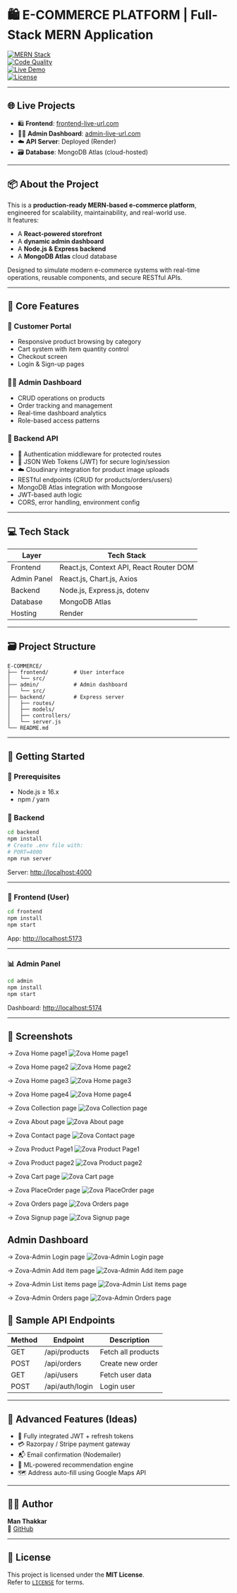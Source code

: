 
# 🛍️ E-COMMERCE PLATFORM | Full-Stack MERN Application

[![MERN Stack](https://img.shields.io/badge/stack-MERN-3eaf7c?style=for-the-badge&logo=mongodb&logoColor=white)]()  
[![Code Quality](https://img.shields.io/badge/code_quality-A%2B-brightgreen?style=flat-square)]()  
[![Live Demo](https://img.shields.io/badge/Live-Demo-green?style=flat-square)](https://your-frontend-live-url.com)  
[![License](https://img.shields.io/github/license/Man-Thakkar03/Codealpha_tasks?style=flat-square)](https://github.com/Man-Thakkar03/Codealpha_tasks/blob/main/LICENSE)

---

## 🌐 Live Projects

- 🛍️ **Frontend**: [frontend-live-url.com](https://zova-mx6w.onrender.com)
- 🧑‍💼 **Admin Dashboard**: [admin-live-url.com](https://zova.onrender.com)
- ☁️ **API Server**: Deployed (Render)
- 🗃️ **Database**: MongoDB Atlas (cloud-hosted)

---

## 📦 About the Project

This is a **production-ready MERN-based e-commerce platform**, engineered for scalability, maintainability, and real-world use.  
It features:

- A **React-powered storefront**
- A **dynamic admin dashboard**
- A **Node.js & Express backend**
- A **MongoDB Atlas** cloud database

Designed to simulate modern e-commerce systems with real-time operations, reusable components, and secure RESTful APIs.

---

## 🧠 Core Features

### 👥 Customer Portal
- Responsive product browsing by category
- Cart system with item quantity control
- Checkout screen 
- Login & Sign-up pages 

### 🧑‍💼 Admin Dashboard
- CRUD operations on products
- Order tracking and management
- Real-time dashboard analytics 
- Role-based access patterns

### 🧩 Backend API
- 🔐 Authentication middleware for protected routes
- 🔑 JSON Web Tokens (JWT) for secure login/session
- ☁️ Cloudinary integration for product image uploads
- RESTful endpoints (CRUD for products/orders/users)
- MongoDB Atlas integration with Mongoose
- JWT-based auth logic 
- CORS, error handling, environment config

---

## 💻 Tech Stack

| Layer       | Tech Stack                              |
|-------------|------------------------------------------|
| Frontend    | React.js, Context API, React Router DOM  |
| Admin Panel | React.js, Chart.js, Axios                |
| Backend     | Node.js, Express.js, dotenv              |
| Database    | MongoDB Atlas              |
| Hosting     | Render          |

---

## 🗃️ Project Structure

```
E-COMMERCE/
├── frontend/        # User interface
│   └── src/
├── admin/           # Admin dashboard
│   └── src/
├── backend/         # Express server
│   ├── routes/
│   ├── models/
│   ├── controllers/
│   └── server.js
└── README.md
```

---

## 🚀 Getting Started

### 🧩 Prerequisites

- Node.js ≥ 16.x
- npm / yarn

### 🧪 Backend

```bash
cd backend
npm install
# Create .env file with:
# PORT=4000
npm run server
```

Server: [http://localhost:4000](http://localhost:4000)

---

### 🎨 Frontend (User)

```bash
cd frontend
npm install
npm start
```

App: [http://localhost:5173](http://localhost:5173)

---

### 📊 Admin Panel

```bash
cd admin
npm install
npm start
```

Dashboard: [http://localhost:5174](http://localhost:5174)

---

## 📸 Screenshots

-> Zova Home page1 ![Zova Home page1](https://github.com/user-attachments/assets/fc9dda46-00b3-4c48-a893-05c44c5ca949)

-> Zova Home page2 ![Zova Home page2](https://github.com/user-attachments/assets/25a2e1ed-266e-401a-a7c8-50f55423dc9b)

-> Zova Home page3 ![Zova Home page3](https://github.com/user-attachments/assets/92a6dbbd-06b9-4f67-9539-143ee26969de)

-> Zova Home page4 ![Zova Home page4](https://github.com/user-attachments/assets/5c874e8b-72c8-4286-9d79-ebc2bc06ad17)

-> Zova Collection page ![Zova Collection page](https://github.com/user-attachments/assets/be8e2ae4-5960-438f-98ac-cc9803a7392f)

-> Zova About page ![Zova About page](https://github.com/user-attachments/assets/7966785f-45d9-44d7-9295-ac753d69eee3)

-> Zova Contact page ![Zova Contact page](https://github.com/user-attachments/assets/ae15b293-2c4a-447b-9627-fe0867e2e8a9)

-> Zova Product Page1 ![Zova Product Page1](https://github.com/user-attachments/assets/91dea618-df39-44d4-9e93-19856574fc35)

-> Zova Product page2 ![Zova Product page2](https://github.com/user-attachments/assets/14c06877-f0b0-4e92-acdc-10c69c70b8d7)

-> Zova Cart page ![Zova Cart page](https://github.com/user-attachments/assets/027b65f4-3757-46a2-9560-0fd234fdb7f4)

-> Zova PlaceOrder page ![Zova PlaceOrder page](https://github.com/user-attachments/assets/d0bde5e1-fed1-446a-9389-97df00e852e8)

-> Zova Orders page ![Zova Orders page](https://github.com/user-attachments/assets/3ea3964e-0e99-4990-b336-a1d0f428911d)

-> Zova Signup page ![Zova Signup page](https://github.com/user-attachments/assets/3c1c8253-2e69-41d0-a391-c4b8ca7dee6e)


## Admin Dashboard


-> Zova-Admin Login page ![Zova-Admin Login page](https://github.com/user-attachments/assets/7f4ada39-8136-4fdd-af9c-e9eab6284344)

-> Zova-Admin Add item page ![Zova-Admin Add item page](https://github.com/user-attachments/assets/ba3dda75-1de2-42cb-aa8e-d5df13f2b2aa)

-> Zova-Admin List items page ![Zova-Admin List items page](https://github.com/user-attachments/assets/e4fd357b-9d6f-4088-963f-fd29f4b3be8a)

-> Zova-Admin Orders page ![Zova-Admin Orders page](https://github.com/user-attachments/assets/f3e34bc2-ae5f-47bc-9f23-c3a6d1cb827d)








## 📡 Sample API Endpoints

| Method | Endpoint             | Description          |
|--------|----------------------|----------------------|
| GET    | /api/products        | Fetch all products   |
| POST   | /api/orders          | Create new order     |
| GET    | /api/users           | Fetch user data      |
| POST   | /api/auth/login      | Login user           |

---

## 🧪 Advanced Features (Ideas)

- 🔐 Fully integrated JWT + refresh tokens
- 💳 Razorpay / Stripe payment gateway
- 📬 Email confirmation (Nodemailer)
- 🧠 ML-powered recommendation engine
- 🗺️ Address auto-fill using Google Maps API

---

## 🧑‍💻 Author

**Man Thakkar**  
🚀 [GitHub](https://github.com/Man-Thakkar03)  

---

## 📄 License

This project is licensed under the **MIT License**.  
Refer to [`LICENSE`](https://github.com/Man-Thakkar03/Codealpha_tasks/blob/main/LICENSE) for terms.
